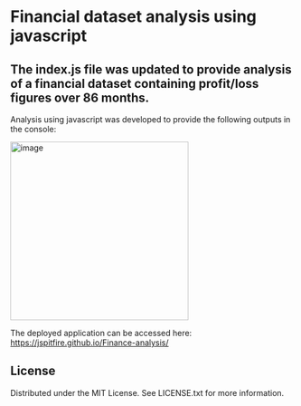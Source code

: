 # Financial dataset analysis using javascript

## The index.js file was updated to provide analysis of a financial dataset containing profit/loss figures over 86 months.
Analysis using javascript was developed to provide the following outputs in the console:

<img width="315" alt="image" src="https://github.com/jspitfire/Finance-analysis/assets/152102332/b6a426a2-8d15-4d46-98d3-96832ffccb66">

The deployed application can be accessed here: 
https://jspitfire.github.io/Finance-analysis/

## License
Distributed under the MIT License. See LICENSE.txt for more information.
